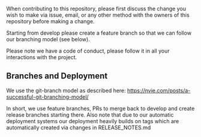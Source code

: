 When contributing to this repository, please first discuss the change you wish to make via issue, email, or any other method with the owners of this repository before making a change.

Starting from develop please create a feature branch so that we can follow our branching model (see below).

Please note we have a code of conduct, please follow it in all your interactions with the project.

## Branches and Deployment

We use the git-branch model as described here: https://nvie.com/posts/a-successful-git-branching-model/

In short, we use feature branches, PRs to merge back to develop and create release branches starting there.
Also note that due to our automatic deployment systems our deployment heavily builds on tags which are automatically
created via changes in RELEASE_NOTES.md